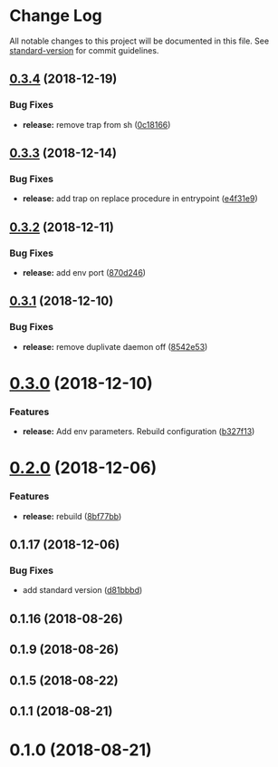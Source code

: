 # Change Log

All notable changes to this project will be documented in this file. See [standard-version](https://github.com/conventional-changelog/standard-version) for commit guidelines.

<a name="0.3.4"></a>
## [0.3.4](https://github.com/klimby/e-nginx/compare/v0.3.3...v0.3.4) (2018-12-19)


### Bug Fixes

* **release:** remove trap from sh ([0c18166](https://github.com/klimby/e-nginx/commit/0c18166))



<a name="0.3.3"></a>
## [0.3.3](https://github.com/klimby/e-nginx/compare/v0.3.2...v0.3.3) (2018-12-14)


### Bug Fixes

* **release:** add trap on replace procedure in entrypoint ([e4f31e9](https://github.com/klimby/e-nginx/commit/e4f31e9))



<a name="0.3.2"></a>
## [0.3.2](https://github.com/klimby/e-nginx/compare/v0.3.1...v0.3.2) (2018-12-11)


### Bug Fixes

* **release:** add env port ([870d246](https://github.com/klimby/e-nginx/commit/870d246))



<a name="0.3.1"></a>
## [0.3.1](https://github.com/klimby/e-nginx/compare/v0.3.0...v0.3.1) (2018-12-10)


### Bug Fixes

* **release:** remove duplivate daemon off ([8542e53](https://github.com/klimby/e-nginx/commit/8542e53))



<a name="0.3.0"></a>
# [0.3.0](https://github.com/klimby/e-nginx/compare/v0.2.0...v0.3.0) (2018-12-10)


### Features

* **release:** Add env parameters. Rebuild configuration ([b327f13](https://github.com/klimby/e-nginx/commit/b327f13))



<a name="0.2.0"></a>
# [0.2.0](https://github.com/klimby/e-nginx/compare/v0.1.17...v0.2.0) (2018-12-06)


### Features

* **release:** rebuild ([8bf77bb](https://github.com/klimby/e-nginx/commit/8bf77bb))



<a name="0.1.17"></a>
## 0.1.17 (2018-12-06)


### Bug Fixes

* add standard version ([d81bbbd](https://github.com/klimby/e-nginx/commit/d81bbbd))



<a name="0.1.16"></a>
## 0.1.16 (2018-08-26)



<a name="0.1.9"></a>
## 0.1.9 (2018-08-26)



<a name="0.1.5"></a>
## 0.1.5 (2018-08-22)



<a name="0.1.1"></a>
## 0.1.1 (2018-08-21)



<a name="0.1.0"></a>
# 0.1.0 (2018-08-21)
